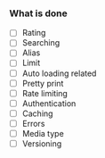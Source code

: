 ### What is done
- [ ] Rating
- [ ] Searching
- [ ] Alias
- [ ] Limit
- [ ] Auto loading related
- [ ] Pretty print
- [ ] Rate limiting
- [ ] Authentication
- [ ] Caching
- [ ] Errors
- [ ] Media type
- [ ] Versioning
